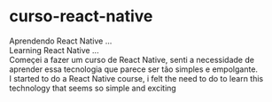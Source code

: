 # curso-react-native

<div>
  <pt-BR>
    Aprendendo React Native ...
  <pt-BR/>
</div>

<div>
  <en-US>
   Learning React Native ...
  <en-US/>
</div>

<div>
  <pt-BR>
    Começei a fazer um curso de React Native, senti a necessidade de aprender essa tecnologia que parece ser tão simples e empolgante.
  <pt-BR/>
</div>

<div>
  <en-US>
    I started to do a React Native course, i felt the need to do to learn this technology that seems so simple and exciting
  <en-US/>
</div>
